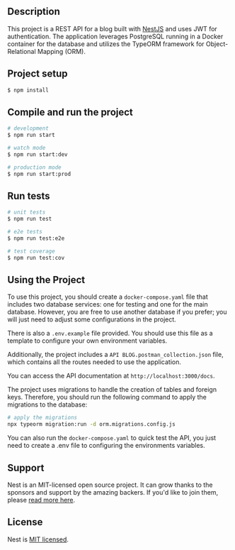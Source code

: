 ## Description

This project is a REST API for a blog built with [NestJS](https://github.com/nestjs/nest) and uses JWT for authentication. The application leverages PostgreSQL running in a Docker container for the database and utilizes the TypeORM framework for Object-Relational Mapping (ORM).

## Project setup

```bash
$ npm install
```

## Compile and run the project

```bash
# development
$ npm run start

# watch mode
$ npm run start:dev

# production mode
$ npm run start:prod
```

## Run tests

```bash
# unit tests
$ npm run test

# e2e tests
$ npm run test:e2e

# test coverage
$ npm run test:cov
```

## Using the Project

To use this project, you should create a `docker-compose.yaml` file that includes two database services: one for testing and one for the main database. However, you are free to use another database if you prefer; you will just need to adjust some configurations in the project.

There is also a `.env.example` file provided. You should use this file as a template to configure your own environment variables.

Additionally, the project includes a `API BLOG.postman_collection.json` file, which contains all the routes needed to use the application.

You can access the API documentation at `http://localhost:3000/docs`.

The project uses migrations to handle the creation of tables and foreign keys. Therefore, you should run the following command to apply the migrations to the database:

```bash
# apply the migrations
npx typeorm migration:run -d orm.migrations.config.js
```

You can also run the `docker-compose.yaml` to quick test the API, you just need to create a .env file to configuring the environments variables.

## Support

Nest is an MIT-licensed open source project. It can grow thanks to the sponsors and support by the amazing backers. If you'd like to join them, please [read more here](https://docs.nestjs.com/support).

## License

Nest is [MIT licensed](https://github.com/nestjs/nest/blob/master/LICENSE).
